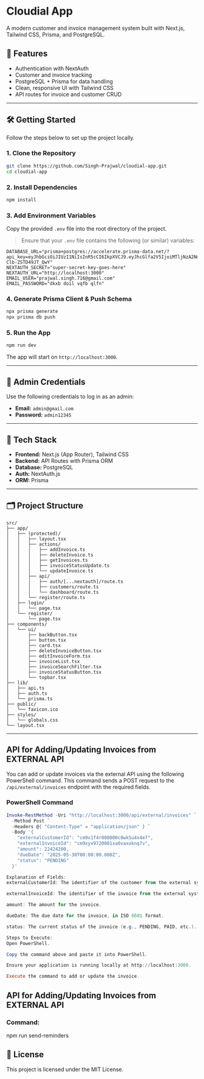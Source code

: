 # Cloudial App

A modern customer and invoice management system built with Next.js, Tailwind CSS, Prisma, and PostgreSQL.

## 🚀 Features

* Authentication with NextAuth
* Customer and invoice tracking
* PostgreSQL + Prisma for data handling
* Clean, responsive UI with Tailwind CSS
* API routes for invoice and customer CRUD

---

## 🛠️ Getting Started

Follow the steps below to set up the project locally.

### 1. Clone the Repository

```bash
git clone https://github.com/Singh-Prajwal/cloudial-app.git
cd cloudial-app
```

### 2. Install Dependencies

```bash
npm install
```

### 3. Add Environment Variables

Copy the provided `.env` file into the root directory of the project.

> Ensure that your `.env` file contains the following (or similar) variables:

```env
DATABASE_URL="prisma+postgres://accelerate.prisma-data.net/?api_key=eyJhbGciOiJIUzI1NiIsInR5cCI6IkpXVCJ9.eyJhcGlfa2V5IjoiMTljNzA2NmEtYzM0Mi00Zjg0LWJiMTQtZjI5NTE1MmM4OWM2IiwidGVuYW50X2lkIjoiNWMwNzgwZmU5MTVlZmRlMDIyZDE1YTkwM2E3MDI5Y2E1YjgxMTMwM2IwYzZhZjY0Y2Y1ZDExYjQ1Yjg3ODk4ZiIsImludGVybmFsX3NlY3JldCI6IjAzZjk0YTU3LTI2YmUtNDk3My1hOTI3LTJjZTU0YzdhYjU5NyJ9.573gllwmI6SCmQHSyG6bFpKn9S-Clb-ZSTD49JT_QwY"
NEXTAUTH_SECRET="super-secret-key-goes-here"
NEXTAUTH_URL="http://localhost:3000"
EMAIL_USER="prajwal.singh.716@gmail.com"
EMAIL_PASSWORD="dkxb doil vqfb qlfn"
```

### 4. Generate Prisma Client & Push Schema

```bash
npx prisma generate
npx prisma db push
```

### 5. Run the App

```bash
npm run dev
```

The app will start on `http://localhost:3000`.

---

## 🔐 Admin Credentials

Use the following credentials to log in as an admin:

* **Email:** `admin@gmail.com`
* **Password:** `admin12345`

---

## 🧠 Tech Stack

* **Frontend:** Next.js (App Router), Tailwind CSS
* **Backend:** API Routes with Prisma ORM
* **Database:** PostgreSQL
* **Auth:** NextAuth.js
* **ORM:** Prisma

---

## 🗂️ Project Structure

```
src/
├── app/
│   ├── (protected)/
│   │   ├── layout.tsx
│   │   ├── actions/
│   │   │   ├── addInvoice.ts
│   │   │   ├── deleteInvoice.ts
│   │   │   ├── getInvoices.ts
│   │   │   ├── invoiceStatusUpdate.ts
│   │   │   └── updateInvoice.ts
│   │   ├── api/
│   │   │   ├── auth/[...nextauth]/route.ts
│   │   │   ├── customers/route.ts
│   │   │   └── dashboard/route.ts
│   │   └── register/route.ts
│   ├── login/
│   │   └── page.tsx
│   └── register/
│       └── page.tsx
├── components/
│   └── ui/
│       ├── backButton.tsx
│       ├── button.tsx
│       ├── card.tsx
│       ├── deleteInvoiceButton.tsx
│       ├── editInvoiceForm.tsx
│       ├── invoiceList.tsx
│       ├── invoiceSearchFilter.tsx
│       ├── invoiceStatusButton.tsx
│       └── topbar.tsx
├── lib/
│   ├── api.ts
│   ├── auth.ts
│   └── prisma.ts
├── public/
│   └── favicon.ico
├── styles/
│   └── globals.css
└── layout.tsx
```

---
## API for Adding/Updating Invoices from EXTERNAL API

You can add or update invoices via the external API using the following PowerShell command. This command sends a POST request to the `/api/external/invoices` endpoint with the required fields.

### PowerShell Command

```powershell
Invoke-RestMethod -Uri "http://localhost:3000/api/external/invoices" `
  -Method Post `
  -Headers @{ "Content-Type" = "application/json" } `
  -Body '{ 
    "externalCustomerId": "cm9x1f4r000000c0wk5u4x4e7", 
    "externalInvoiceId": "cm9xyx9720001xa0vaxoknq7v", 
    "amount": 22424200, 
    "dueDate": "2025-05-30T00:00:00.000Z", 
    "status": "PENDING" 
  }'

Explanation of Fields:
externalCustomerId: The identifier of the customer from the external system.

externalInvoiceId: The identifier of the invoice from the external system.

amount: The amount for the invoice.

dueDate: The due date for the invoice, in ISO 8601 format.

status: The current status of the invoice (e.g., PENDING, PAID, etc.).

Steps to Execute:
Open PowerShell.

Copy the command above and paste it into PowerShell.

Ensure your application is running locally at http://localhost:3000.

Execute the command to add or update the invoice.
```
## API for Adding/Updating Invoices from EXTERNAL API

### Command:
npm run send-reminders


## 📄 License

This project is licensed under the MIT License.


